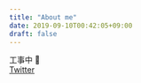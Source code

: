 ```yaml
---
title: "About me"
date: 2019-09-10T00:42:05+09:00
draft: false
---
```

工事中 :construction:  
[Twitter](https://twitter.com/kanata2n)
